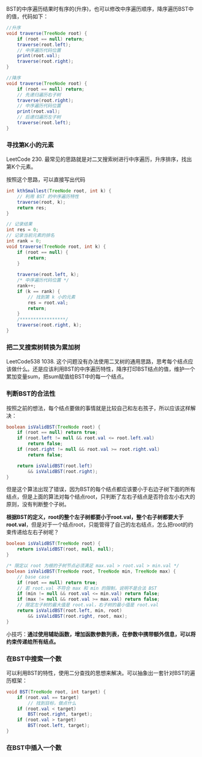 BST的中序遍历结果时有序的(升序)，也可以修改中序遍历顺序，降序遍历BST中的值，代码如下：
```java
//升序
void traverse(TreeNode root) {
    if (root == null) return;
    traverse(root.left);
    // 中序遍历代码位置
    print(root.val);
    traverse(root.right);
}

//降序
void traverse(TreeNode root) {
    if (root == null) return;
    // 先递归遍历右子树
    traverse(root.right);
    // 中序遍历代码位置
    print(root.val);
    // 后递归遍历左子树
    traverse(root.left);
}
```

### 寻找第K小的元素
LeetCode 230.
最常见的思路就是对二叉搜索树进行中序遍历，升序排序，找出第K个元素。

按照这个思路，可以直接写出代码
```java
int kthSmallest(TreeNode root, int k) {
    // 利用 BST 的中序遍历特性
    traverse(root, k);
    return res;
}

// 记录结果
int res = 0;
// 记录当前元素的排名
int rank = 0;
void traverse(TreeNode root, int k) {
    if (root == null) {
        return;
    }
    
    traverse(root.left, k);
    /* 中序遍历代码位置 */
    rank++;
    if (k == rank) {
        // 找到第 k 小的元素
        res = root.val;
        return;
    }
    /*****************/
    traverse(root.right, k);
}
```

### 把二叉搜索树转换为累加树
LeetCode538 1038.
这个问题没有办法使用二叉树的通用思路，思考每个结点应该做什么。还是应该利用BST的中序遍历特性，降序打印BST结点的值，维护一个累加变量sum，把sum赋值给BST中的每一个结点。


### 判断BST的合法性
按照之前的想法，每个结点要做的事情就是比较自己和左右孩子，所以应该这样解决：
```java
boolean isValidBST(TreeNode root) {
    if (root == null) return true;
    if (root.left != null && root.val <= root.left.val)
        return false;
    if (root.right != null && root.val >= root.right.val)
        return false;

    return isValidBST(root.left)
        && isValidBST(root.right);
}
```
但是这个算法出现了错误，因为BST的每个结点都应该要小于右边子树下面的所有结点，但是上面的算法对每个结点root，只判断了左右子结点是否符合左小右大的原则，没有判断整个子树。

**根据BST的定义，root的整个左子树都要小于root.val，整个右子树都要大于root.val**，但是对于一个结点root，只能管得了自己的左右结点，怎么把root的约束传递给左右子树呢？
```java
boolean isValidBST(TreeNode root) {
    return isValidBST(root, null, null);
}

/* 限定以 root 为根的子树节点必须满足 max.val > root.val > min.val */
boolean isValidBST(TreeNode root, TreeNode min, TreeNode max) {
    // base case
    if (root == null) return true;
    // 若 root.val 不符合 max 和 min 的限制，说明不是合法 BST
    if (min != null && root.val <= min.val) return false;
    if (max != null && root.val >= max.val) return false;
    // 限定左子树的最大值是 root.val，右子树的最小值是 root.val
    return isValidBST(root.left, min, root) 
        && isValidBST(root.right, root, max);
}
```
小技巧：**通过使用辅助函数，增加函数参数列表，在参数中携带额外信息，可以将约束传递给所有结点。**

### 在BST中搜索一个数
可以利用BST的特性，使用二分查找的思想来解决。可以抽象出一套针对BST的遍历框架：
```java
void BST(TreeNode root, int target) {
    if (root.val == target)
        // 找到目标，做点什么
    if (root.val < target) 
        BST(root.right, target);
    if (root.val > target)
        BST(root.left, target);
}
```

### 在BST中插入一个数
